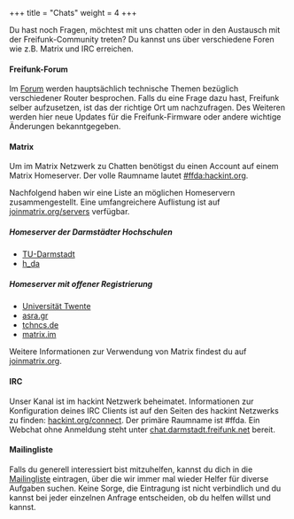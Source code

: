 +++
title = "Chats"
weight = 4
+++

Du hast noch Fragen, möchtest mit uns chatten oder in den Austausch mit der Freifunk-Community treten? Du kannst uns über verschiedene Foren wie z.B. Matrix und IRC erreichen.

<!-- more -->

#### Freifunk-Forum
Im [Forum](https://forum.darmstadt.freifunk.net) werden hauptsächlich technische Themen bezüglich verschiedener Router besprochen. Falls du eine Frage dazu hast, Freifunk selber aufzusetzen, ist das der richtige Ort um nachzufragen. Des Weiteren werden hier neue Updates für die Freifunk-Firmware oder andere wichtige Änderungen bekanntgegeben.

#### Matrix
Um im Matrix Netzwerk zu Chatten benötigst du einen Account auf einem Matrix Homeserver. Der volle Raumname lautet [#ffda:hackint.org](https://matrix.to/#/#ffda:hackint.org).

Nachfolgend haben wir eine Liste an möglichen Homeservern zusammengestellt. Eine umfangreichere Auflistung ist auf [joinmatrix.org/servers](https://joinmatrix.org/servers) verfügbar.

##### Homeserver der Darmstädter Hochschulen

 - [TU-Darmstadt](https://element.matrix.tu-darmstadt.de/)
 - [h_da](https://chat.fbi.h-da.de/)

##### Homeserver mit offener Registrierung

 - [Universität Twente](https://chat.utwente.io/#/)
 - [asra.gr](https://element.asra.gr)
 - [tchncs.de](https://tchncs.de/matrix)
 - [matrix.im](https://element.matrix.im)

Weitere Informationen zur Verwendung von Matrix findest du auf [joinmatrix.org](https://servers.joinmatrix.org/).


#### IRC
Unser Kanal ist im hackint Netzwerk beheimatet. Informationen zur Konfiguration deines IRC Clients ist auf den Seiten des hackint Netzwerks zu finden: [hackint.org/connect](https://hackint.org/connect). Der primäre Raumname ist #ffda. Ein Webchat ohne Anmeldung steht unter [chat.darmstadt.freifunk.net](https://chat.darmstadt.freifunk.net) bereit.


#### Mailingliste
Falls du generell interessiert bist mitzuhelfen, kannst du dich in die [Mailingliste](https://lists.darmstadt.ccc.de/postorius/lists/ffda-helfer.lists.darmstadt.ccc.de/) eintragen, über die wir immer mal wieder Helfer für diverse Aufgaben suchen. Keine Sorge, die Eintragung ist nicht verbindlich und du kannst bei jeder einzelnen Anfrage entscheiden, ob du helfen willst und kannst.


